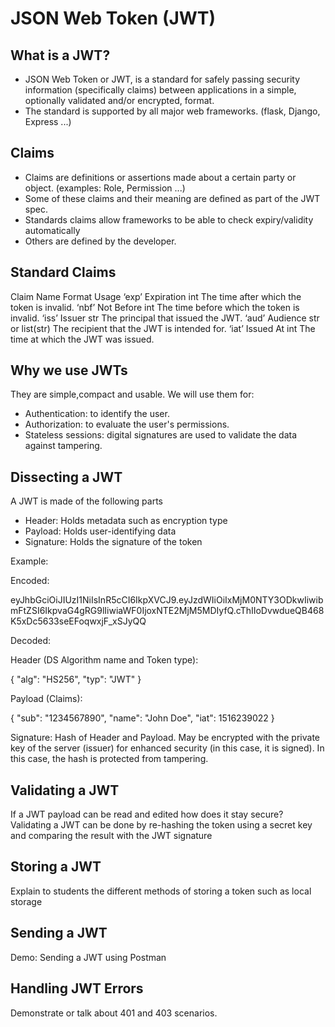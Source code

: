 # JSON Web Token (JWT)
## What is a JWT?
- JSON Web Token or JWT, is a standard for safely passing security information (specifically claims) between applications in a simple, optionally validated and/or encrypted, format.
- The standard is supported by all major web frameworks. (flask, Django, Express ...)
## Claims
- Claims are definitions or assertions made about a certain party or object. (examples: Role, Permission ...)
- Some of these claims and their meaning are defined as part of the JWT spec. 
- Standards claims allow frameworks to be able to check expiry/validity automatically
- Others are defined by the developer.
## Standard Claims
Claim	Name	    Format	Usage
‘exp’	Expiration	int	    The time after which the token is invalid.
‘nbf’	Not Before	int	    The time before which the token is invalid.
‘iss’	Issuer	    str	    The principal that issued the JWT.
‘aud’	Audience	str or list(str)	The recipient that the JWT is intended for.
‘iat’	Issued At	int	    The time at which the JWT was issued.
## Why we use JWTs
They are simple,compact and usable.
We will use them for:
- Authentication: to identify the user.
- Authorization: to evaluate the user's permissions.
- Stateless sessions: digital signatures are used to validate the data against tampering.
## Dissecting a JWT
A JWT is made of the following parts
- Header: Holds metadata such as encryption type
- Payload: Holds user-identifying data
- Signature: Holds the signature of the token

Example:

Encoded:

eyJhbGciOiJIUzI1NiIsInR5cCI6IkpXVCJ9.eyJzdWIiOiIxMjM0NTY3ODkwIiwibmFtZSI6IkpvaG4gRG9lIiwiaWF0IjoxNTE2MjM5MDIyfQ.cThIIoDvwdueQB468K5xDc5633seEFoqwxjF_xSJyQQ 

Decoded:

Header (DS Algorithm name and Token type):

{
  "alg": "HS256",
  "typ": "JWT"
}

Payload (Claims):

{
  "sub": "1234567890",
  "name": "John Doe",
  "iat": 1516239022
}

Signature:
Hash of Header and Payload. May be encrypted with the private key of the server (issuer) for enhanced security (in this case, it is signed). In this case, the hash is protected from tampering.

## Validating a JWT
If a JWT payload can be read and edited how does it stay secure?
Validating a JWT can be done by re-hashing the token using a secret key and comparing the result with the JWT signature

## Storing a JWT
Explain to students the different methods of storing a token such as local storage
## Sending a JWT
Demo: Sending a JWT using Postman
## Handling JWT Errors
Demonstrate or talk about 401 and 403 scenarios.
